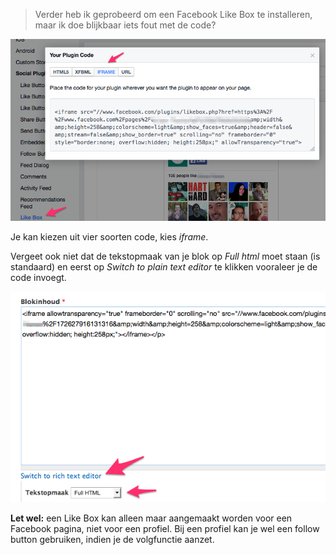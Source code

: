 > Verder heb ik geprobeerd om een Facebook Like Box te installeren, maar ik doe blijkbaar iets fout met de code?

![Like Box](./beelden/fb_likebox.png "Like Box")

Je kan kiezen uit vier soorten code, kies _iframe_.

Vergeet ook niet dat de tekstopmaak van je blok op _Full html_ moet staan (is standaard) en eerst op _Switch to plain text editor_ te klikken vooraleer je de code invoegt.

![Blok Like Box](./beelden/blok_likebox.png "Blok Like Box")

__Let wel:__ een Like Box kan alleen maar aangemaakt worden voor een Facebook pagina, niet voor een profiel. Bij een profiel kan je wel een follow button gebruiken, indien je de volgfunctie aanzet.
